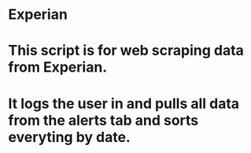 # Experian
# This script is for web scraping data from Experian. 
# It logs the user in and pulls all data from the alerts tab and sorts everyting by date.
